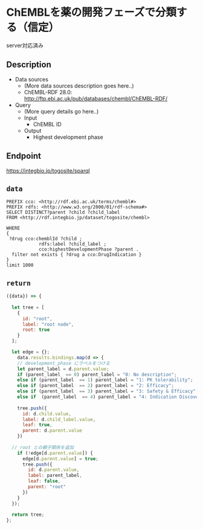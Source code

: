 # ChEMBLを薬の開発フェーズで分類する（信定） 
server対応済み

## Description

- Data sources
    - (More data sources description goes here..)
    - ChEMBL-RDF 28.0: http://ftp.ebi.ac.uk/pub/databases/chembl/ChEMBL-RDF/
- Query
    - (More query details go here..)
    -  Input
        - ChEMBL ID
    - Output
        - Highest development phase
        
 ## Endpoint

https://integbio.jp/togosite/sparql

## `data`

```sparql
PREFIX cco: <http://rdf.ebi.ac.uk/terms/chembl#>
PREFIX rdfs: <http://www.w3.org/2000/01/rdf-schema#>
SELECT DISTINCT?parent ?child ?child_label  
FROM <http://rdf.integbio.jp/dataset/togosite/chembl>

WHERE 
{
 ?drug cco:chemblId ?child ;
            rdfs:label ?child_label ;
            cco:highestDevelopmentPhase ?parent .
  filter not exists { ?drug a cco:DrugIndication }
}
limit 1000
```
## `return`

```javascript
({data}) => {
  
  let tree = [
    {
      id: "root",
      label: "root node",
      root: true
    }
  ];

  let edge = {};
    data.results.bindings.map(d => {
    // development_phase にラベルをつける
    let parent_label = d.parent.value;
    if (parent_label  == 0) parent_label = "0: No description";
    else if (parent_label  == 1) parent_label = "1: PK tolerability";
    else if (parent_label  == 2) parent_label = "2: Efficacy";
    else if (parent_label  == 3) parent_label = "3: Safety & Efficacy";
    else if  (parent_label  == 4) parent_label = "4: Indication Discovery & expansion";
 
    tree.push({
      id: d.child.value,
      label: d.child_label.value,
      leaf: true,
      parent: d.parent.value
    })
       
  // root との親子関係を追加
    if (!edge[d.parent.value]) {
      edge[d.parent.value] = true;
      tree.push({   
        id: d.parent.value,
        label: parent_label,
        leaf: false,
        parent: "root"
      })
    }
  });
  
  return tree;
};
```